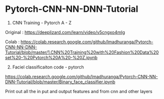 # Pytorch-CNN-NN-DNN-Tutorial

1. CNN Training - Pytorch A - Z

Original : https://deeplizard.com/learn/video/v5cngxo4mIg

Colab : https://colab.research.google.com/github/lmadhuranga/Pytorch-CNN-NN-DNN-Tutorial/blob/master/1.CNN%20Training%20with%20Fashion%20Data%20set%20-%20Pytorch%20A%20-%20Z.ipynb

2. Faciel classificaiton code - pytorch

https://colab.research.google.com/github/lmadhuranga/Pytorch-CNN-NN-DNN-Tutorial/blob/master/Binary_face_classifier.ipynb

Print out all the in put and output features and from cnn and other layers      
